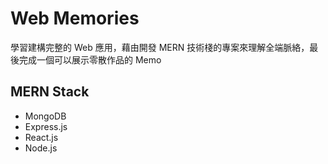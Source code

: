 # Web Memories

學習建構完整的 Web 應用，藉由開發 MERN 技術棧的專案來理解全端脈絡，最後完成一個可以展示零散作品的 Memo

## MERN Stack

- MongoDB
- Express.js
- React.js
- Node.js

